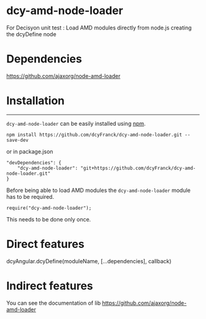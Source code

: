 # dcy-amd-node-loader
For Decisyon unit test : Load AMD modules directly from node.js creating the dcyDefine node

# Dependencies 
https://github.com/ajaxorg/node-amd-loader

# Installation
------------

`dcy-amd-node-loader` can be easily installed using [npm](http://npmjs.org).

    npm install https://github.com/dcyFranck/dcy-amd-node-loader.git --save-dev
    
 or in package.json
    
    "devDependencies": {
        "dcy-amd-node-loader": "git+https://github.com/dcyFranck/dcy-amd-node-loader.git"
    }
     
Before being able to load AMD modules the `dcy-amd-node-loader` module has to be required.

    require("dcy-amd-node-loader");
    
This needs to be done only once.

# Direct features
dcyAngular.dcyDefine(moduleName, [...dependencies], callback)

# Indirect features
You can see the documentation of lib https://github.com/ajaxorg/node-amd-loader




